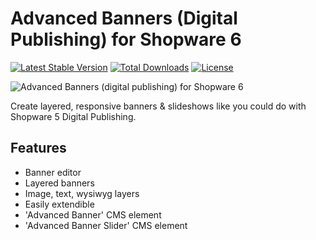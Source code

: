 # Advanced Banners (Digital Publishing) for Shopware 6

[![Latest Stable Version](https://poser.pugx.org/runelaenen/shopware6-advanced-banners/v)](//packagist.org/packages/runelaenen/shopware6-advanced-banners)
[![Total Downloads](https://poser.pugx.org/runelaenen/shopware6-advanced-banners/downloads)](//packagist.org/packages/runelaenen/shopware6-advanced-banners)
[![License](https://poser.pugx.org/runelaenen/shopware6-advanced-banners/license)](//packagist.org/packages/runelaenen/shopware6-advanced-banners)

![Advanced Banners (digital publishing) for Shopware 6](https://user-images.githubusercontent.com/3930922/93712896-ea9be300-fb58-11ea-94a5-e14f64b15448.png)

Create layered, responsive banners & slideshows like you could do with Shopware 5 Digital Publishing.

## Features
 - Banner editor
 - Layered banners
 - Image, text, wysiwyg layers
 - Easily extendible
 - 'Advanced Banner' CMS element
 - 'Advanced Banner Slider' CMS element
